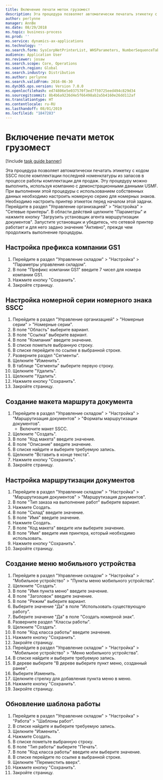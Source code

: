 ```yaml
---
title: Включение печати меток грузомест
description: Эта процедура позволяет автоматически печатать этикетку с кодом SSCC после комплектации последней номенклатуры из запасов в процессе работы комплектации для продаж.
author: perlynne
manager: AnnBe
ms.date: 08/29/2018
ms.topic: business-process
ms.prod: ''
ms.service: dynamics-ax-applications
ms.technology: ''
ms.search.form: SysCorpNetPrinterList, WHSParameters, NumberSequenceTableListPage, NumberSequenceDetails, WHSDocumentRoutingLayout, WHSDocumentRouting, WHSRFMenuItem, WHSRFMenu, WHSWorkTemplateTable
audience: Application User
ms.reviewer: josaw
ms.search.scope: Core, Operations
ms.search.region: Global
ms.search.industry: Distribution
ms.author: perlynne
ms.search.validFrom: 2016-06-30
ms.dyn365.ops.version: Version 7.0.0
ms.openlocfilehash: ed74806e5e037570f3ed7f59725eed494c829d34
ms.sourcegitcommit: 8b4b6a9226d4e5f66498ab2a5b4160e26dd112af
ms.translationtype: HT
ms.contentlocale: ru-RU
ms.lasthandoff: 08/01/2019
ms.locfileid: "1847283"
---
```

# <a name="enable-license-plate-label-printing"></a>Включение печати меток грузомест

[!include [task guide banner](../../includes/task-guide-banner.md)]

Эта процедура позволяет автоматически печатать этикетку с кодом SSCC после комплектации последней номенклатуры из запасов в процессе работы комплектации для продаж. Эту процедуру можно выполнить, используя компанию с демонстрационными данными USMF. При выполнении этой процедуры с использованием собственных данных необходимо настроить номерную серию для номерных знаков. Необходимо настроить принтер этикеток перед началом этой задачи. Перейдите в раздел "Управление организацией" > "Настройка" > "Сетевые принтеры". В области действий щелкните "Параметры" и нажмите кнопку "Загрузить установщик агента маршрутизации документов". Запустите установщик и убедитесь, что сетевой принтер работает и для него задано значение "Активно", прежде чем продолжить выполнение процедуры.


## <a name="set-up-the-gs1-company-prefix"></a>Настройка префикса компании GS1
1. Перейдите в раздел "Управление складом" > "Настройка" > "Параметры управления складом".
2. В поле "Префикс компании GS1" введите 7 чисел для номера компании GS1.
3. Нажмите кнопку "Сохранить".
4. Закройте страницу.

## <a name="setup-the-sscc-license-plate-number-sequence"></a>Настройка номерной серии номерного знака SSCC
1. Перейдите в раздел "Управление организацией" > "Номерные серии" > "Номерные серии".
2. В поле "Область" выберите вариант.
3. В поле "Ссылка" выберите вариант.
4. В поле "Компания" введите значение.
5. В списке пометьте выбранную строку.
6. В списке перейдите по ссылке в выбранной строке.
7. Разверните раздел "Сегменты".
8. Щелкните "Изменить".
9. В таблице "Сегменты" выберите первую строку.
10. Щелкните "Удалить".
11. Щелкните "Удалить".
12. Нажмите кнопку "Сохранить".
13. Закройте страницу.

## <a name="create-the-document-route-layout"></a>Создание макета маршрута документа
1. Перейдите в раздел "Управление складом" > "Настройка" > "Маршрутизация документов" > "Форматы маршрутизации документов".
    * Включите макет SSCC.  
2. Щелкните "Создать".
3. В поле "Код макета" введите значение.
4. В поле "Описание" введите значение.
5. В списке найдите и выберите требуемую запись.
6. Щелкните "Вставить в конце текста".
7. Нажмите кнопку "Сохранить".
8. Закройте страницу.

## <a name="set-up-the-document-routing"></a>Настройка маршрутизации документов
1. Перейдите в раздел "Управление складом" > "Настройка" > "Маршрутизация документов" > "Маршрутизация документов".
2. В поле "Тип заказа на выполнение работ" выберите вариант.
3. Нажмите Создать.
4. В поле "Склад" введите значение.
5. В поле "Имя" введите значение.
6. Нажмите Создать.
7. В поле "Код макета" введите или выберите значение.
8. В поле "Имя" введите имя принтера, который необходимо использовать.
9. Нажмите кнопку "Сохранить".
10. Закройте страницу.

## <a name="create-mobile-device-menu"></a>Создание меню мобильного устройства
1. Перейдите в раздел "Управление складом" > "Настройка" > "Мобильное устройство" > "Пункты меню мобильного устройства".
2. Щелкните "Создать".
3. В поле "Имя пункта меню" введите значение.
4. В поле "Заголовок" введите значение.
5. В поле "Режим" выберите вариант.
6. Выберите значение "Да" в поле "Использовать существующую работу".
7. Выберите значение "Да" в поле "Создать номерной знак".
8. Разверните раздел "Классы работы".
9. Щелкните "Создать".
10. В поле "Код класса работы" введите значение.
11. Нажмите кнопку "Сохранить".
12. Закройте страницу.
13. Перейдите в раздел "Управление складом" > "Настройка" > "Мобильное устройство" > "Меню мобильного устройства".
14. В списке найдите и выберите требуемую запись.
15. В дереве выберите "В дереве выберите пункт меню, созданный ранее".
16. Выберите Изменить.
17. Щелкните стрелку для добавления пункта меню в меню.
18. Нажмите кнопку "Сохранить".
19. Закройте страницу.

## <a name="update-a-work-template"></a>Обновление шаблона работы
1. Перейдите в раздел "Управление складом" > "Настройка" > "Работа" > "Шаблоны работ".
2. В списке найдите и выберите требуемую запись.
3. Щелкните "Изменить".
4. Нажмите Создать.
5. В списке пометьте выбранную строку.
6. В поле "Тип работы" выберите "Печать".
7. В поле "Код класса работы" введите или выберите значение.
8. В списке перейдите по ссылке в выбранной строке.
9. Щелкните "Переместить вверх".
10. Нажмите кнопку "Сохранить".
11. Закройте страницу.

